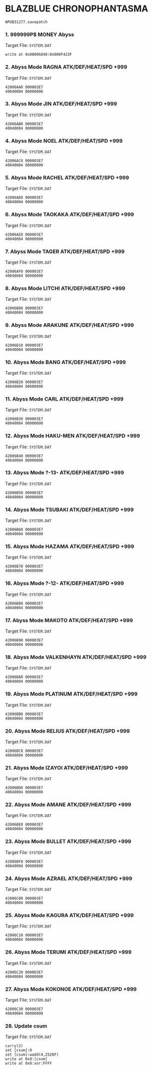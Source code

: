 #  BLAZBLUE  CHRONOPHANTASMA 

`NPUB31277.savepatch`

### 1. 999999P$ MONEY Abyss

Target File: `SYSTEM.DAT`

```
write at 0x00006840:0x000F423F
```

### 2. Abyss Mode RAGNA ATK/DEF/HEAT/SPD +999

Target File: `SYSTEM.DAT`

```
42006AA0 000003E7
40040004 00000000
```

### 3. Abyss Mode JIN ATK/DEF/HEAT/SPD +999

Target File: `SYSTEM.DAT`

```
42006AB0 000003E7
40040004 00000000
```

### 4. Abyss Mode NOEL ATK/DEF/HEAT/SPD +999

Target File: `SYSTEM.DAT`

```
42006AC0 000003E7
40040004 00000000
```

### 5. Abyss Mode RACHEL ATK/DEF/HEAT/SPD +999

Target File: `SYSTEM.DAT`

```
42006AD0 000003E7
40040004 00000000
```

### 6. Abyss Mode TAOKAKA ATK/DEF/HEAT/SPD +999

Target File: `SYSTEM.DAT`

```
42006AE0 000003E7
40040004 00000000
```

### 7. Abyss Mode TAGER ATK/DEF/HEAT/SPD +999

Target File: `SYSTEM.DAT`

```
42006AF0 000003E7
40040004 00000000
```

### 8. Abyss Mode LITCHI ATK/DEF/HEAT/SPD +999

Target File: `SYSTEM.DAT`

```
42006B00 000003E7
40040004 00000000
```

### 9. Abyss Mode ARAKUNE ATK/DEF/HEAT/SPD +999

Target File: `SYSTEM.DAT`

```
42006B10 000003E7
40040004 00000000
```

### 10. Abyss Mode BANG ATK/DEF/HEAT/SPD +999

Target File: `SYSTEM.DAT`

```
42006B20 000003E7
40040004 00000000
```

### 11. Abyss Mode CARL ATK/DEF/HEAT/SPD +999

Target File: `SYSTEM.DAT`

```
42006B30 000003E7
40040004 00000000
```

### 12. Abyss Mode HAKU-MEN ATK/DEF/HEAT/SPD +999

Target File: `SYSTEM.DAT`

```
42006B40 000003E7
40040004 00000000
```

### 13. Abyss Mode ?-13- ATK/DEF/HEAT/SPD +999

Target File: `SYSTEM.DAT`

```
42006B50 000003E7
40040004 00000000
```

### 14. Abyss Mode TSUBAKI ATK/DEF/HEAT/SPD +999

Target File: `SYSTEM.DAT`

```
42006B60 000003E7
40040004 00000000
```

### 15. Abyss Mode HAZAMA ATK/DEF/HEAT/SPD +999

Target File: `SYSTEM.DAT`

```
42006B70 000003E7
40040004 00000000
```

### 16. Abyss Mode ?-12- ATK/DEF/HEAT/SPD +999

Target File: `SYSTEM.DAT`

```
42006B80 000003E7
40040004 00000000
```

### 17. Abyss Mode MAKOTO ATK/DEF/HEAT/SPD +999

Target File: `SYSTEM.DAT`

```
42006B90 000003E7
40040004 00000000
```

### 18. Abyss Mode VALKENHAYN ATK/DEF/HEAT/SPD +999

Target File: `SYSTEM.DAT`

```
42006BA0 000003E7
40040004 00000000
```

### 19. Abyss Mode PLATINUM ATK/DEF/HEAT/SPD +999

Target File: `SYSTEM.DAT`

```
42006BB0 000003E7
40040004 00000000
```

### 20. Abyss Mode RELIUS ATK/DEF/HEAT/SPD +999

Target File: `SYSTEM.DAT`

```
42006BC0 000003E7
40040004 00000000
```

### 21. Abyss Mode IZAYOI ATK/DEF/HEAT/SPD +999

Target File: `SYSTEM.DAT`

```
42006BD0 000003E7
40040004 00000000
```

### 22. Abyss Mode AMANE ATK/DEF/HEAT/SPD +999

Target File: `SYSTEM.DAT`

```
42006BE0 000003E7
40040004 00000000
```

### 23. Abyss Mode BULLET ATK/DEF/HEAT/SPD +999

Target File: `SYSTEM.DAT`

```
42006BF0 000003E7
40040004 00000000
```

### 24. Abyss Mode AZRAEL ATK/DEF/HEAT/SPD +999

Target File: `SYSTEM.DAT`

```
42006C00 000003E7
40040004 00000000
```

### 25. Abyss Mode KAGURA ATK/DEF/HEAT/SPD +999

Target File: `SYSTEM.DAT`

```
42006C10 000003E7
40040004 00000000
```

### 26. Abyss Mode TERUMI ATK/DEF/HEAT/SPD +999

Target File: `SYSTEM.DAT`

```
42006C20 000003E7
40040004 00000000
```

### 27. Abyss Mode KOKONOE ATK/DEF/HEAT/SPD +999

Target File: `SYSTEM.DAT`

```
42006C30 000003E7
40040004 00000000
```

### 28. Update csum

Target File: `SYSTEM.DAT`

```
carry(2)
set [csum]:0
set [csum]:wadd(4,2528F)
write at 0x0:[csum]
write at 0x0:xor:FFFF
```


